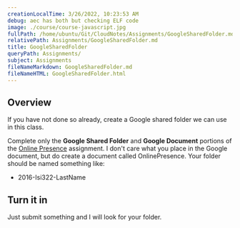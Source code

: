 ```yaml
---
creationLocalTime: 3/26/2022, 10:23:53 AM
debug: aec has both but checking ELF code
image: ./course/course-javascript.jpg
fullPath: /home/ubuntu/Git/CloudNotes/Assignments/GoogleSharedFolder.md
relativePath: Assignments/GoogleSharedFolder.md
title: GoogleSharedFolder
queryPath: Assignments/
subject: Assignments
fileNameMarkdown: GoogleSharedFolder.md
fileNameHTML: GoogleSharedFolder.html
---
```



<!-- toc -->
<!-- tocstop -->

## Overview

If you have not done so already, create a Google shared folder we can use in this class.

Complete only the **Google Shared Folder** and **Google Document** portions of the [Online Presence][op] assignment. I don't care what you place in the Google document, but do create a document called OnlinePresence. Your folder should be named something like:

- 2016-Isi322-LastName

[op]:http://www.ccalvert.net/books/CloudNotes/Assignments/OnlinePresence.html#google

## Turn it in

Just submit something and I will look for your folder.
